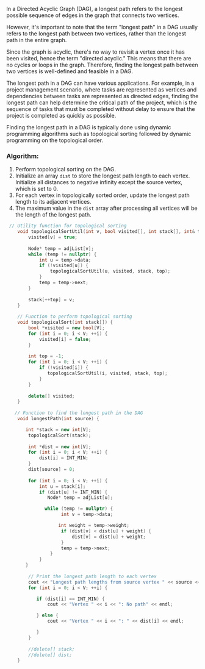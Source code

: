 In a Directed Acyclic Graph (DAG), a longest path refers to the longest possible sequence of edges in the graph that connects two vertices. 

However, it's important to note that the term "longest path" in a DAG usually refers to the longest path between two vertices, rather than the longest path in the entire graph. 

Since the graph is acyclic, there's no way to revisit a vertex once it has been visited, hence the term "directed acyclic." This means that there are no cycles or loops in the graph. Therefore, finding the longest path between two vertices is well-defined and feasible in a DAG.

The longest path in a DAG can have various applications. For example, in a project management scenario, where tasks are represented as vertices and dependencies between tasks are represented as directed edges, finding the longest path can help determine the critical path of the project, which is the sequence of tasks that must be completed without delay to ensure that the project is completed as quickly as possible.

Finding the longest path in a DAG is typically done using dynamic programming algorithms such as topological sorting followed by dynamic programming on the topological order.
### Algorithm:
1. Perform topological sorting on the DAG.
2. Initialize an array `dist` to store the longest path length to each vertex. Initialize all distances to negative infinity except the source vertex, which is set to 0.
3. For each vertex in topologically sorted order, update the longest path length to its adjacent vertices.
4. The maximum value in the `dist` array after processing all vertices will be the length of the longest path.

```cpp
 // Utility function for topological sorting
    void topologicalSortUtil(int v, bool visited[], int stack[], int& top) {
        visited[v] = true;
  
        Node* temp = adjList[v];
        while (temp != nullptr) {
            int u = temp->data;
            if (!visited[u]) {
                topologicalSortUtil(u, visited, stack, top);
            }
            temp = temp->next;
        }
  
        stack[++top] = v;
    }
  
    // Function to perform topological sorting
    void topologicalSort(int stack[]) {
        bool *visited = new bool[V];
        for (int i = 0; i < V; ++i) {
            visited[i] = false;
        }
  
        int top = -1;
        for (int i = 0; i < V; ++i) {
            if (!visited[i]) {
               topologicalSortUtil(i, visited, stack, top);
            }
        }
  
        delete[] visited;
    }
  
   // Function to find the longest path in the DAG
    void longestPath(int source) {

       int *stack = new int[V];
        topologicalSort(stack);
  
        int *dist = new int[V];
        for (int i = 0; i < V; ++i) {
            dist[i] = INT_MIN;
        }
        dist[source] = 0;
  
        for (int i = 0; i < V; ++i) {
            int u = stack[i];
            if (dist[u] != INT_MIN) {
               Node* temp = adjList[u];

              while (temp != nullptr) {
                    int v = temp->data;

                   int weight = temp->weight;
                    if (dist[v] < dist[u] + weight) {
                        dist[v] = dist[u] + weight;
                    }
                    temp = temp->next;
                }
            }
       }
  
        // Print the longest path length to each vertex
        cout << "Longest path lengths from source vertex " << source << ":\n";
        for (int i = 0; i < V; ++i) {

           if (dist[i] == INT_MIN) {
               cout << "Vertex " << i << ": No path" << endl;

           } else {
               cout << "Vertex " << i << ": " << dist[i] << endl;

           }
        }
  
        //delete[] stack;
        //delete[] dist;
    }
```
